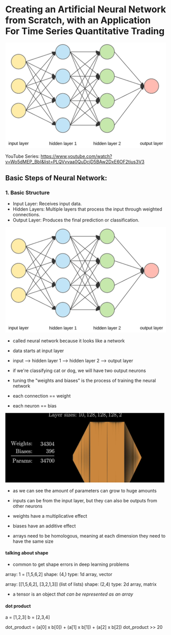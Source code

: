 # Creating an Artificial Neural Network from Scratch, with an Application For Time Series Quantitative Trading

![alt text](images/image-1.png)  

YouTube Series: https://www.youtube.com/watch?v=Wo5dMEP_BbI&list=PLQVvvaa0QuDcjD5BAw2DxE6OF2tius3V3

## Basic Steps of Neural Network:
### 1. Basic Structure
- Input Layer: Receives input data.
- Hidden Layers: Multiple layers that process the input through weighted connections.
- Output Layer: Produces the final prediction or classification.

![alt text](images/image-1.png)  

- called neural network because it looks like a network 
- data starts at input layer
- input --> hidden layer 1 --> hidden layer 2 --> output layer

- if we're classifying cat or dog, we will have two output neurons
- tuning the "weights and biases" is the process of training the neural network

- each connection == weight
- each neuron == bias

![alt text](images/image.png)

- as we can see the amount of parameters can grow to huge amounts

- inputs can be from the input layer, but they can also be outputs from other neurons

- weights have a multiplicative effect
- biases have an additive effect

- arrays need to be homologous, meaning at each dimension they need to have the same size

#### talking about shape
- common to get shape errors in deep learning problems

array: 1 = [1,5,6,2]
shape: (4,)
type: 1d array, vector

array: [[1,5,6,2],
        [3,2,1,3]] (list of lists)
shape: (2,4)
type: 2d array, matrix

- a tensor is an object *that can be represented as an array*

#### dot product
a = [1,2,3]
b = [2,3,4]

dot_product = (a[0] x b[0]) + (a[1] x b[1]) + (a[2] x b[2])
dot_product >> 20